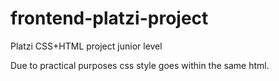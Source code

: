 # frontend-platzi-project
Platzi CSS+HTML project junior level

Due to practical purposes css style goes within the same html.
